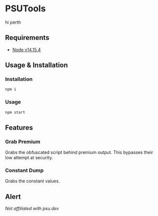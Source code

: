 # PSUTools
hi perth

## Requirements
* [Node v14.15.4](https://nodejs.org/en/)

## Usage & Installation

### Installation
```bash
npm i
```

### Usage
```bash
npm start
```

## Features

### Grab Premium
Grabs the obfuscated script behind premium output. This bypasses their low attempt at security.

### Constant Dump
Grabs the constant values.

## Alert
*Not affiliated with psu.dev*
